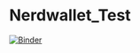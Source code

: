 # Nerdwallet_Test

[![Binder](https://mybinder.org/badge_logo.svg)](https://mybinder.org/v2/gh/typride/Nerdwallet_Test/master)
